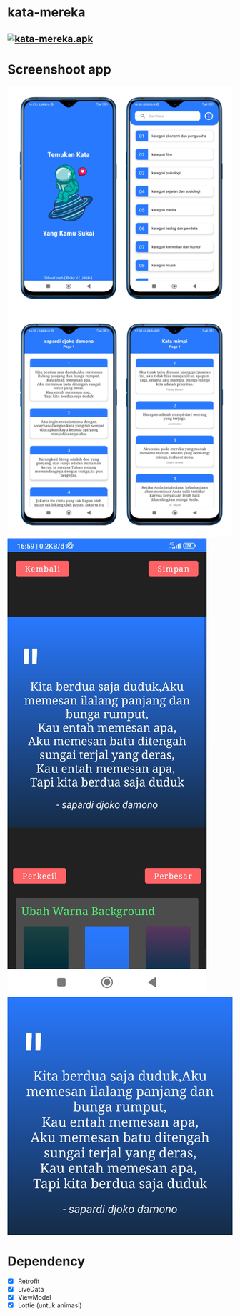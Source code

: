# kata-mereka
[![kata-mereka.apk](https://img.shields.io/badge/Download-APK-blue.svg?style=for-the-badge&logo=android)](https://github.com/rickyricko302/kata-mereka/releases/download/v1.4/kata-mereka.apk)
---
# Screenshoot app
[![](https://github.com/rickyricko302/kata-mereka/blob/main/screenshoot/20220607_171012.jpg)](https://raw.githubusercontent.com/rickyricko302/kata-mereka/main/screenshoot/20220607_171012.jpg)
[![](https://github.com/rickyricko302/kata-mereka/blob/main/screenshoot/20220607_171117.jpg)](https://raw.githubusercontent.com/rickyricko302/kata-mereka/main/screenshoot/20220607_171117.jpg)
[![](https://github.com/rickyricko302/kata-mereka/blob/main/screenshoot/quotes%20img.jpg)](https://raw.githubusercontent.com/rickyricko302/kata-mereka/main/screenshoot/quotes%20img.jpg)
[![](https://github.com/rickyricko302/kata-mereka/blob/main/screenshoot/IMG_04_59_36.jpg)](https://raw.githubusercontent.com/rickyricko302/kata-mereka/main/screenshoot/IMG_04_59_36.jpg)
# Dependency
- [x] Retrofit
- [x] LiveData
- [x] ViewModel
- [x] Lottie (untuk animasi)
